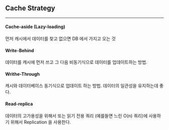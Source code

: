 ## Cache Strategy 

***

#### Cache-aside (Lazy-loading)

먼저 캐시에서 데이터를 찾고 없으면 DB 에서 가지고 오는 것 

#### Write-Behind

데이터를 캐시에 먼저 쓰고 그 다음 비동기식으로 데이터를 업데이트하는 방법.  

#### Writhe-Through

캐시와 데이터베이스 동기식으로 업데이트 하는 방법. 데이터의 일관성을 유지하는데 좋다. 

#### Read-replica

데이터의 고가용성을 위해서 또는 읽기 전용 쿼리 (예를들면 느린 O(n) 쿼리)에 사용하기 위해서 Replication 을 사용한다. 
 
